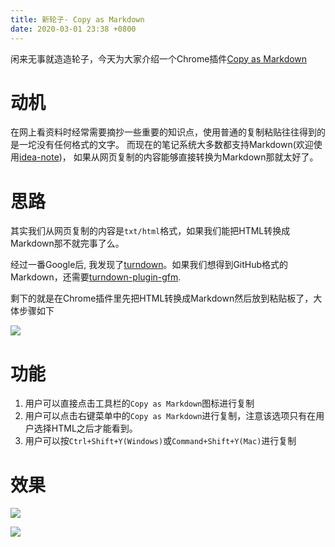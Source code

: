 ```yaml
---
title: 新轮子- Copy as Markdown
date: 2020-03-01 23:38 +0800
---
```

闲来无事就造造轮子，今天为大家介绍一个Chrome插件[Copy as Markdown](https://chrome.google.com/webstore/detail/copy-as-markdown/pcmnmggfchmeohmflkfocnkackgcnlln?authuser=0&hl=en)

# 动机

在网上看资料时经常需要摘抄一些重要的知识点，使用普通的复制粘贴往往得到的是一坨没有任何格式的文字。
而现在的笔记系统大多数都支持Markdown(欢迎使用[idea-note](https://github.com/sjmyuan/idea-note))， 如果从网页复制的内容能够直接转换为Markdown那就太好了。

# 思路

其实我们从网页复制的内容是`txt/html`格式，如果我们能把HTML转换成Markdown那不就完事了么。

经过一番Google后, 我发现了[turndown](https://github.com/domchristie/turndown)。如果我们想得到GitHub格式的Markdown，还需要[turndown-plugin-gfm](https://github.com/domchristie/turndown-plugin-gfm).

剩下的就是在Chrome插件里先把HTML转换成Markdown然后放到粘贴板了，大体步骤如下

![](https://tva1.sinaimg.cn/large/00831rSTly1gceu3g6u2uj30fb0bzt96.jpg)

# 功能

1. 用户可以直接点击工具栏的`Copy as Markdown`图标进行复制
2. 用户可以点击右键菜单中的`Copy as Markdown`进行复制，注意该选项只有在用户选择HTML之后才能看到。
3. 用户可以按`Ctrl+Shift+Y(Windows)`或`Command+Shift+Y(Mac)`进行复制

# 效果

![](https://tva1.sinaimg.cn/large/00831rSTly1gceu9pdhu9j30vw0gg0yw.jpg)

![](https://tva1.sinaimg.cn/large/00831rSTly1gceuav8gkzj317w096q47.jpg)
